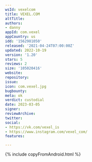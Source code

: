 ```yaml
---
wsId: vexelcom
title: VEXEL.COM
altTitle: 
authors:
- danny
appId: com.vexel
appCountry: us
idd: '1562981050'
released: '2021-04-24T07:00:00Z'
updated: 2022-10-19
version: '1.20'
stars: 5
reviews: 2
size: '105020416'
website: 
repository: 
issue: 
icon: com.vexel.jpg
bugbounty: 
meta: ok
verdict: custodial
date: 2023-03-05
signer: 
reviewArchive: 
twitter: 
social:
- https://vk.com/vexel_is
- https://www.instagram.com/vexel_com/
features: 

---
```


{% include copyFromAndroid.html %}
